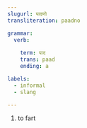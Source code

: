 ```yaml
---
slugurl: पादणो
transliteration: paadno

grammar:
  verb:
     
    term: पाद
    trans: paad
    ending: a

labels:
  - informal
  - slang

---
```


<word-pos pos="verb">

<word-meanings>

1. <w-labels :labels="labels"/></w-labels> to fart

</word-meanings>

<verb-conj :grammar="grammar"></verb-conj>

</word-pos>
